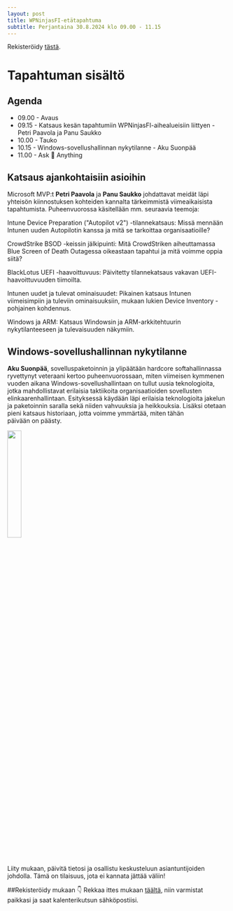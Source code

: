 ```yaml
---
layout: post
title: WPNinjasFI-etätapahtuma
subtitle: Perjantaina 30.8.2024 klo 09.00 - 11.15
--- 
```

Rekisteröidy <a href="https://events.teams.microsoft.com/event/60a19c69-5ca8-4514-b96d-27c25f439129@84dc9e35-ee96-4291-9726-fad8009fb935" target="_blank">tästä</a>.

# Tapahtuman sisältö
## Agenda
- 09.00 - Avaus
- 09.15 - Katsaus kesän tapahtumiin WPNinjasFI-aihealueisiin liittyen - Petri Paavola ja Panu Saukko
- 10.00 - Tauko
- 10.15 - Windows-sovellushallinnan nykytilanne - Aku Suonpää
- 11.00 - Ask 🥷 Anything

## Katsaus ajankohtaisiin asioihin
Microsoft MVP:t **Petri Paavola** ja **Panu Saukko** johdattavat meidät läpi yhteisön kiinnostuksen kohteiden kannalta tärkeimmistä viimeaikaisista tapahtumista. Puheenvuorossa käsitellään mm. seuraavia teemoja:

Intune Device Preparation ("Autopilot v2") -tilannekatsaus: 
Missä mennään Intunen uuden Autopilotin kanssa ja mitä se tarkoittaa organisaatioille?

CrowdStrike BSOD -keissin jälkipuinti: 
Mitä CrowdStriken aiheuttamassa Blue Screen of Death Outagessa oikeastaan tapahtui ja mitä voimme oppia siitä?

BlackLotus UEFI -haavoittuvuus: 
Päivitetty tilannekatsaus vakavan UEFI-haavoittuvuuden tiimoilta.

Intunen uudet ja tulevat ominaisuudet: 
Pikainen katsaus Intunen viimeisimpiin ja tuleviin ominaisuuksiin, mukaan lukien Device Inventory -pohjainen kohdennus.

Windows ja ARM: 
Katsaus Windowsin ja ARM-arkkitehtuurin nykytilanteeseen ja tulevaisuuden näkymiin.

## Windows-sovellushallinnan nykytilanne
**Aku Suonpää**, sovelluspaketoinnin ja ylipäätään hardcore softahallinnassa ryvettynyt veteraani kertoo puheenvuorossaan, miten viimeisen kymmenen vuoden aikana Windows-sovellushallintaan on tullut uusia teknologioita, jotka mahdollistavat erilaisia taktiikoita organisaatioiden sovellusten elinkaarenhallintaan. Esityksessä käydään läpi erilaisia teknologioita jakelun ja paketoinnin saralla sekä niiden vahvuuksia ja heikkouksia. Lisäksi otetaan pieni katsaus historiaan, jotta voimme ymmärtää, miten tähän päivään on päästy.

<div align="left">
  <img src="/assets/img/Aku_Suonpaa.png" width="25%">
</div>

Liity mukaan, päivitä tietosi ja osallistu keskusteluun asiantuntijoiden johdolla. Tämä on tilaisuus, jota ei kannata jättää väliin!

##Rekisteröidy mukaan 👇
Rekkaa ittes mukaan <a href="https://events.teams.microsoft.com/event/60a19c69-5ca8-4514-b96d-27c25f439129@84dc9e35-ee96-4291-9726-fad8009fb935" target="_blank">täältä</a>, niin varmistat paikkasi ja saat kalenterikutsun sähköpostiisi.
